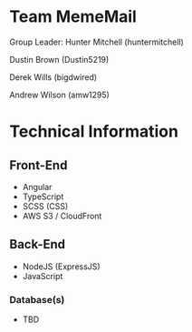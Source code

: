 # Team MemeMail

Group Leader: Hunter Mitchell (huntermitchell) 

Dustin Brown (Dustin5219) 

Derek Wills (bigdwired) 

Andrew Wilson (amw1295)

# Technical Information
## Front-End
- Angular
- TypeScript
- SCSS (CSS)
- AWS S3 / CloudFront

## Back-End
- NodeJS (ExpressJS)
- JavaScript

 ### Database(s)
- TBD